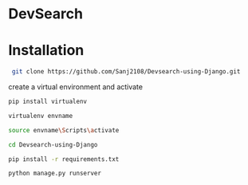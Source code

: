 # DevSearch



# Installation
```bash
 git clone https://github.com/Sanj2108/Devsearch-using-Django.git
``` 
create a virtual environment and activate
```bash
pip install virtualenv
```
```bash
virtualenv envname
```

```bash
source envname\Scripts\activate
 ```
 ```bash
 cd Devsearch-using-Django
 ```
 ```bash
pip install -r requirements.txt
```
```bash
python manage.py runserver
```
